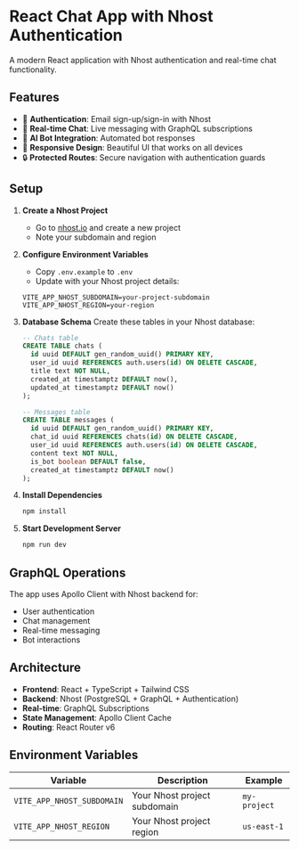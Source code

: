 # React Chat App with Nhost Authentication

A modern React application with Nhost authentication and real-time chat functionality.

## Features

- 🔐 **Authentication**: Email sign-up/sign-in with Nhost
- 💬 **Real-time Chat**: Live messaging with GraphQL subscriptions
- 🤖 **AI Bot Integration**: Automated bot responses
- 📱 **Responsive Design**: Beautiful UI that works on all devices
- 🔒 **Protected Routes**: Secure navigation with authentication guards

## Setup

1. **Create a Nhost Project**
   - Go to [nhost.io](https://nhost.io) and create a new project
   - Note your subdomain and region

2. **Configure Environment Variables**
   - Copy `.env.example` to `.env`
   - Update with your Nhost project details:
   ```env
   VITE_APP_NHOST_SUBDOMAIN=your-project-subdomain
   VITE_APP_NHOST_REGION=your-region
   ```

3. **Database Schema**
   Create these tables in your Nhost database:

   ```sql
   -- Chats table
   CREATE TABLE chats (
     id uuid DEFAULT gen_random_uuid() PRIMARY KEY,
     user_id uuid REFERENCES auth.users(id) ON DELETE CASCADE,
     title text NOT NULL,
     created_at timestamptz DEFAULT now(),
     updated_at timestamptz DEFAULT now()
   );

   -- Messages table
   CREATE TABLE messages (
     id uuid DEFAULT gen_random_uuid() PRIMARY KEY,
     chat_id uuid REFERENCES chats(id) ON DELETE CASCADE,
     user_id uuid REFERENCES auth.users(id) ON DELETE CASCADE,
     content text NOT NULL,
     is_bot boolean DEFAULT false,
     created_at timestamptz DEFAULT now()
   );
   ```

4. **Install Dependencies**
   ```bash
   npm install
   ```

5. **Start Development Server**
   ```bash
   npm run dev
   ```

## GraphQL Operations

The app uses Apollo Client with Nhost backend for:
- User authentication
- Chat management
- Real-time messaging
- Bot interactions

## Architecture

- **Frontend**: React + TypeScript + Tailwind CSS
- **Backend**: Nhost (PostgreSQL + GraphQL + Authentication)
- **Real-time**: GraphQL Subscriptions
- **State Management**: Apollo Client Cache
- **Routing**: React Router v6

## Environment Variables

| Variable | Description | Example |
|----------|-------------|---------|
| `VITE_APP_NHOST_SUBDOMAIN` | Your Nhost project subdomain | `my-project` |
| `VITE_APP_NHOST_REGION` | Your Nhost project region | `us-east-1` |